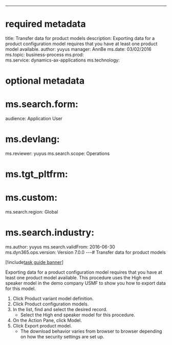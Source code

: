--- 
# required metadata 
 
title: Transfer data for product models
description: Exporting data for a product configuration model requires that you have at least one product model available. 
author: yuyus
manager: AnnBe 
ms.date: 03/02/2016
ms.topic: business-process 
ms.prod:  
ms.service: dynamics-ax-applications 
ms.technology:  
 
# optional metadata 
 
# ms.search.form:   
audience: Application User 
# ms.devlang:  
ms.reviewer: yuyus
ms.search.scope: Operations 
# ms.tgt_pltfrm:  
# ms.custom:  
ms.search.region: Global
# ms.search.industry: 
ms.author: yuyus
ms.search.validFrom: 2016-06-30 
ms.dyn365.ops.version: Version 7.0.0 
---# Transfer data for product models

[!include[task guide banner](../../includes/task-guide-banner.md)]

Exporting data for a product configuration model requires that you have at least one product model available. This procedure uses the High end speaker model in the demo company USMF to show you how to export data for this model.

1. Click Product variant model definition.
2. Click Product configuration models.
3. In the list, find and select the desired record.
    * Select the High end speaker model for this procedure.  
4. On the Action Pane, click Model.
5. Click Export product model.
    * The download behavior varies from browser to browser depending on how the security settings are set up.  

